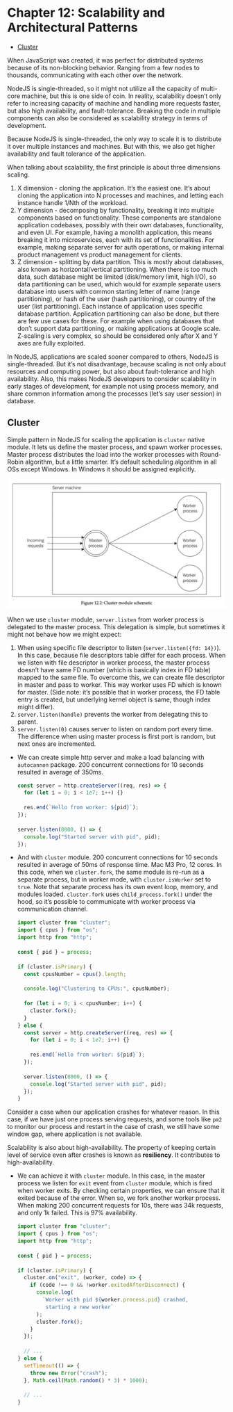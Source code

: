 # Chapter 12: Scalability and Architectural Patterns

- [Cluster](#cluster)

When JavaScript was created, it was perfect for distributed systems because of its non-blocking behavior. Ranging from a few nodes to thousands, communicating with each other over the network.

NodeJS is single-threaded, so it might not utilize all the capacity of multi-core machine, but this is one side of coin. In reality, scalability doesn’t only refer to increasing capacity of machine and handling more requests faster, but also high availability, and fault-tolerance. Breaking the code in multiple components can also be considered as scalability strategy in terms of development.

Because NodeJS is single-threaded, the only way to scale it is to distribute it over multiple instances and machines. But with this, we also get higher availability and fault tolerance of the application.

When talking about scalability, the first principle is about three dimensions scaling.

1. X dimension - cloning the application. It’s the easiest one. It’s about cloning the application into N processes and machines, and letting each instance handle 1/Nth of the workload.
2. Y dimension - decomposing by functionality, breaking it into multiple components based on functionality. These components are standalone application codebases, possibly with their own databases, functionality, and even UI. For example, having a monolith application, this means breaking it into microservices, each with its set of functionalities. For example, making separate server for auth operations, or making internal product management vs product management for clients.
3. Z dimension - splitting by data partition. This is mostly about databases, also known as horizontal/vertical partitioning. When there is too much data, such database might be limited (disk/memory limit, high I/O), so data partitioning can be used, which would for example separate users database into users with common starting letter of name (range partitioning), or hash of the user (hash partitioning), or country of the user (list partitioning). Each instance of application uses specific database partition.
   Application partitioning can also be done, but there are few use cases for these. For example when using databases that don’t support data partitioning, or making applications at Google scale.
   Z-scaling is very complex, so should be considered only after X and Y axes are fully exploited.

In NodeJS, applications are scaled sooner compared to others, NodeJS is single-threaded. But it’s not disadvantage, because scaling is not only about resources and computing power, but also about fault-tolerance and high availability. Also, this makes NodeJS developers to consider scalability in early stages of development, for example not using process memory, and share common information among the processes (let’s say user session) in database.

## Cluster

Simple pattern in NodeJS for scaling the application is `cluster` native module. It lets us define the master process, and spawn worker processes. Master process distributes the load into the worker processes with Round-Robin algorithm, but a little smarter. It’s default scheduling algorithm in all OSs except Windows. In Windows it should be assigned explicitly.

![Cluster module](./assets/cluster.png)

When we use `cluster` module, `server.listen` from worker process is delegated to the master process. This delegation is simple, but sometimes it might not behave how we might expect:

1. When using specific file descriptor to listen (`server.listen({fd: 14})`). In this case, because file descriptors table differ for each process. When we listen with file descriptor in worker process, the master process doesn’t have same FD number (which is basically index in FD table) mapped to the same file. To overcome this, we can create file descriptor in master and pass to worker. This way worker uses FD which is known for master. (Side note: it’s possible that in worker process, the FD table entry is created, but underlying kernel object is same, though index might differ).
2. `server.listen(handle)` prevents the worker from delegating this to parent.
3. `server.listen(0)` causes server to listen on random port every time. The difference when using master process is first port is random, but next ones are incremented.

- We can create simple http server and make a load balancing with `autocannon` package.
  200 concurrent connections for 10 seconds resulted in average of 350ms.

  ```jsx
  const server = http.createServer((req, res) => {
    for (let i = 0; i < 1e7; i++) {}

    res.end(`Hello from worker: ${pid}`);
  });

  server.listen(8000, () => {
    console.log("Started server with pid", pid);
  });
  ```

- And with `cluster` module.
  200 concurrent connections for 10 seconds resulted in average of 50ms of response time. Mac M3 Pro, 12 cores.
  In this code, when we `cluster.fork`, the same module is re-run as a separate process, but in worker mode, with `cluster.isWorker` set to `true`. Note that separate process has its own event loop, memory, and modules loaded. `cluster.fork` uses `child_process.fork()` under the hood, so it’s possible to communicate with worker process via communication channel.

  ```jsx
  import cluster from "cluster";
  import { cpus } from "os";
  import http from "http";

  const { pid } = process;

  if (cluster.isPrimary) {
    const cpusNumber = cpus().length;

    console.log("Clustering to CPUs:", cpusNumber);

    for (let i = 0; i < cpusNumber; i++) {
      cluster.fork();
    }
  } else {
    const server = http.createServer((req, res) => {
      for (let i = 0; i < 1e7; i++) {}

      res.end(`Hello from worker: ${pid}`);
    });

    server.listen(8000, () => {
      console.log("Started server with pid", pid);
    });
  }
  ```

Consider a case when our application crashes for whatever reason. In this case, if we have just one process serving requests, and some tools like `pm2` to monitor our process and restart in the case of crash, we still have some window gap, where application is not available.

Scalability is also about high-availability. The property of keeping certain level of service even after crashes is known as **resiliency**. It contributes to high-availability.

- We can achieve it with `cluster` module.
  In this case, in the master process we listen for `exit` event from `cluster` module, which is fired when worker exits. By checking certain properties, we can ensure that it exited because of the error. When so, we fork another worker process.
  When making 200 concurrent requests for 10s, there was 34k requests, and only 1k failed. This is 97% availability.

  ```jsx
  import cluster from "cluster";
  import { cpus } from "os";
  import http from "http";

  const { pid } = process;

  if (cluster.isPrimary) {
    cluster.on("exit", (worker, code) => {
      if (code !== 0 && !worker.exitedAfterDisconnect) {
        console.log(
          `Worker with pid ${worker.process.pid} crashed,
           starting a new worker`
        );
        cluster.fork();
      }
    });

    // ...
  } else {
    setTimeout(() => {
      throw new Error("crash");
    }, Math.ceil(Math.random() * 3) * 1000);

    // ...
  }
  ```
